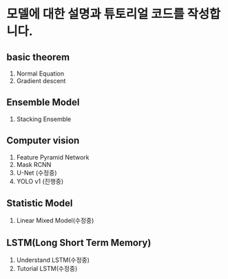 # 모델에 대한 설명과 튜토리얼 코드를 작성합니다.
## basic theorem
1. Normal Equation
2. Gradient descent

## Ensemble Model
1. Stacking Ensemble

## Computer vision
1. Feature Pyramid Network
2. Mask RCNN
3. U-Net (수정중)
4. YOLO v1 (진행중)

## Statistic Model
1. Linear Mixed Model(수정중)

## LSTM(Long Short Term Memory)
1. Understand LSTM(수정중)
2. Tutorial LSTM(수정중)

